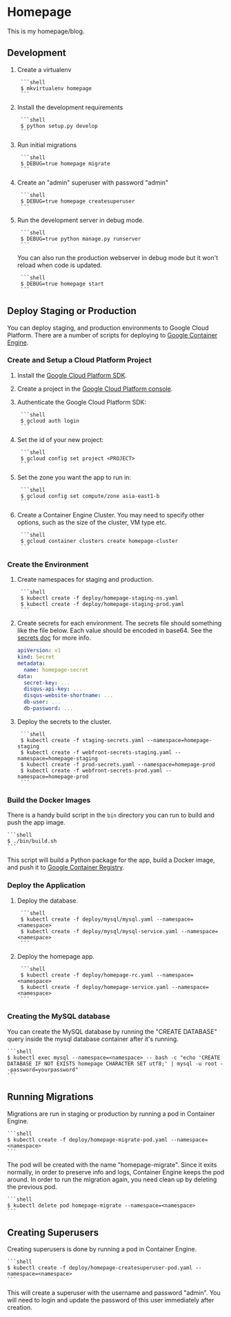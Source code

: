 # Homepage

This is my homepage/blog.

## Development

1. Create a virtualenv

        ```shell
        $ mkvirtualenv homepage
        ```

1. Install the development requirements

        ```shell
        $ python setup.py develop
        ```

1. Run initial migrations

        ```shell
        $ DEBUG=true homepage migrate
        ```

1. Create an "admin" superuser with password "admin"

        ```shell
        $ DEBUG=true homepage createsuperuser
        ```

1. Run the development server in debug mode.

        ```shell
        $ DEBUG=true python manage.py runserver
        ```

   You can also run the production webserver in debug mode but it won't reload
   when code is updated.

        ```shell
        $ DEBUG=true homepage start
        ```

## Deploy Staging or Production

You can deploy staging, and production environments to Google Cloud Platform.
There are a number of scripts for deploying to [Google Container
Engine](https://cloud.google.com/container-engine/).

### Create and Setup a Cloud Platform Project

1. Install the [Google Cloud Platform SDK](https://cloud.google.com/sdk/).
1. Create a project in the [Google Cloud Platform console](http://console.developers.google.com/).
1. Authenticate the Google Cloud Platform SDK:

        ```shell
        $ gcloud auth login
        ```

1. Set the id of your new project:

        ```shell
        $ gcloud config set project <PROJECT>
        ```

1. Set the zone you want the app to run in:

        ```shell
        $ gcloud config set compute/zone asia-east1-b
        ```

1. Create a Container Engine Cluster. You may need to specify other options,
   such as the size of the cluster, VM type etc.

        ```shell
        $ gcloud container clusters create homepage-cluster
        ```

### Create the Environment

1. Create namespaces for staging and production.

        ```shell
        $ kubectl create -f deploy/homepage-staging-ns.yaml
        $ kubectl create -f deploy/homepage-staging-prod.yaml
        ```

1. Create secrets for each environment. The secrets file should something like
   the file below. Each value should be encoded in base64. See the [secrets
   doc](http://kubernetes.io/v1.0/docs/user-guide/secrets.html) for more info.

    ```yaml
    apiVersion: v1
    kind: Secret
    metadata:
      name: homepage-secret
    data:
      secret-key: ...
      disqus-api-key: ...
      disqus-website-shortname: ...
      db-user: ...
      db-password: ...
    ```

1. Deploy the secrets to the cluster.

        ```shell
        $ kubectl create -f staging-secrets.yaml --namespace=homepage-staging
        $ kubectl create -f webfront-secrets-staging.yaml --namespace=homepage-staging
        $ kubectl create -f prod-secrets.yaml --namespace=homepage-prod
        $ kubectl create -f webfront-secrets-prod.yaml --namespace=homepage-prod
        ```

### Build the Docker Images

There is a handy build script in the `bin` directory you can run to build
and push the app image.

    ```shell
    $ ./bin/build.sh
    ```

This script will build a Python package for the app, build a Docker image, and
push it to [Google Container Registry](https://cloud.google.com/container-registry/).

### Deploy the Application

1. Deploy the database.

        ```shell
        $ kubectl create -f deploy/mysql/mysql.yaml --namespace=<namespace> 
        $ kubectl create -f deploy/mysql/mysql-service.yaml --namespace=<namespace> 
        ```

1. Deploy the homepage app.

        ```shell
        $ kubectl create -f deploy/homepage-rc.yaml --namespace=<namespace>
        $ kubectl create -f deploy/homepage-service.yaml --namespace=<namespace>
        ```

### Creating the MySQL database

You can create the MySQL database by running the "CREATE DATABASE" query inside the mysql database container after it's running.

    ```shell
    $ kubectl exec mysql --namespace=<namespace> -- bash -c "echo 'CREATE DATABASE IF NOT EXISTS homepage CHARACTER SET utf8;' | mysql -u root --password=yourpassword"
    ```

## Running Migrations

Migrations are run in staging or production by running a pod in Container
Engine.

    ```shell
    $ kubectl create -f deploy/homepage-migrate-pod.yaml --namespace=<namespace>
    ```

The pod will be created with the name "homepage-migrate". Since it exits
normally, in order to preserve info and logs, Container Engine keeps the pod
around. In order to run the migration again, you need clean up by deleting the
previous pod.

    ```shell
    $ kubectl delete pod homepage-migrate --namespace=<namespace>
    ```

## Creating Superusers

Creating superusers is done by running a pod in Container Engine.

    ```shell
    $ kubectl create -f deploy/homepage-createsuperuser-pod.yaml --namespace=<namespace>
    ```

This will create a superuser with the username and password "admin". You will
need to login and update the password of this user immediately after creation.
